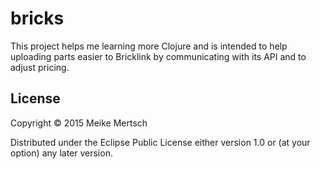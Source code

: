 # bricks

This project helps me learning more Clojure and is intended to help uploading parts easier to Bricklink by communicating with its API and to adjust pricing.

## License

Copyright © 2015 Meike Mertsch

Distributed under the Eclipse Public License either version 1.0 or (at
your option) any later version.
